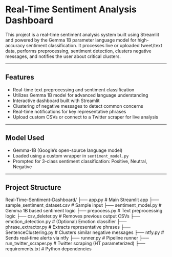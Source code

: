 # Real-Time Sentiment Analysis Dashboard

This project is a real-time sentiment analysis system built using Streamlit and powered by the Gemma 1B parameter language model for high-accuracy sentiment classification. It processes live or uploaded tweet/text data, performs preprocessing, sentiment detection, clusters negative messages, and notifies the user about critical clusters.

---

## Features

- Real-time text preprocessing and sentiment classification  
- Utilizes Gemma 1B model for advanced language understanding  
- Interactive dashboard built with Streamlit  
- Clustering of negative messages to detect common concerns  
- Real-time notifications for key representative phrases  
- Upload custom CSVs or connect to a Twitter scraper for live analysis

---

## Model Used

- Gemma-1B (Google’s open-source language model)  
- Loaded using a custom wrapper in `sentiment_model.py`  
- Prompted for 3-class sentiment classification: Positive, Neutral, Negative

---

## Project Structure

Real-Time-Sentiment-Dashboard/
├── app.py # Main Streamlit app
├── sample_sentiment_dataset.csv # Sample input
├── sentiment_model.py # Gemma 1B based sentiment logic
├── prepocess.py # Text preprocessing logic
├── csv_deleter.py # Removes previous output CSVs
├── emotion_detection.py # (Optional) Emotion classifier
├── phrase_extractor.py # Extracts representative phrases
├── SentenceClustering.py # Clusters similar negative messages
├── ntfy.py # Sends real-time alerts via ntfy
├── runner.py # Pipeline runner
├── run_twitter_scraper.py # Twitter scraping (HT parameterized)
├── requirements.txt # Python dependencies
